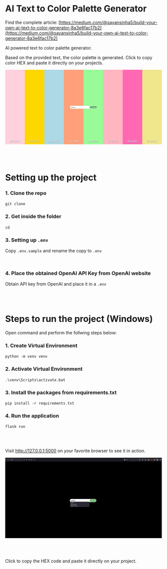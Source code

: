 # AI Text to Color Palette Generator
Find the complete article: [https://medium.com/@sayansinha5/build-your-own-ai-text-to-color-generator-8a3e6fac17b2](https://medium.com/@sayansinha5/build-your-own-ai-text-to-color-generator-8a3e6fac17b2)

AI powered text to color palette generator.

Based on the provided text, the color palette is generated. Click to copy color HEX and paste it directly on your projects.

![Hero Image](/assets/screenshot-1.png)

<br />
<br />

# Setting up the project

### 1. Clone the repo
```
git clone
```


### 2. Get inside the folder
```
cd
```


### 3. Setting up `.env`
Copy `.env.sample` and rename the copy to `.env`

<br />

### 4. Place the obtained OpenAI API Key from OpenAI website
Obtain API key from OpenAI and place it in a `.env`

<br />
<br />

# Steps to run the project (Windows)
Open command and perform the follwing steps below:


### 1. Create Virtual Environment
```
python -m venv venv
```


### 2. Activate Virtual Environment
```
.\venv\Scripts\activate.bat
```


### 3. Install the packages from requirements.txt
```
pip install -r requirements.txt
```


### 4. Run the application
```
flask run
```

<br />
<br />

Visit http://127.0.0.1:5000 on your favorite browser to see it in action.


![Project Demo](/assets/demo.gif)

<br />
<br />

Click to copy the HEX code and paste it directly on your project.
